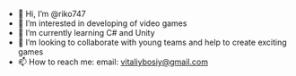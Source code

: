 - 👋 Hi, I’m @riko747
- 👀 I’m interested in developing of video games
- 🌱 I’m currently learning C# and Unity
- 💞️ I’m looking to collaborate with young teams and help to create exciting games
- 📫 How to reach me:
email: vitaliybosiy@gmail.com

<!---
riko747/riko747 is a ✨ special ✨ repository because its `README.md` (this file) appears on your GitHub profile.
You can click the Preview link to take a look at your changes.
--->

